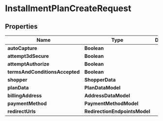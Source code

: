 

# InstallmentPlanCreateRequest


## Properties

| Name | Type | Description | Notes |
|------------ | ------------- | ------------- | -------------|
|**autoCapture** | **Boolean** |  |  |
|**attempt3dSecure** | **Boolean** |  |  |
|**attemptAuthorize** | **Boolean** |  |  |
|**termsAndConditionsAccepted** | **Boolean** |  |  |
|**shopper** | **ShopperData** |  |  [optional] |
|**planData** | **PlanDataModel** |  |  [optional] |
|**billingAddress** | **AddressDataModel** |  |  [optional] |
|**paymentMethod** | **PaymentMethodModel** |  |  [optional] |
|**redirectUrls** | **RedirectionEndpointsModel** |  |  [optional] |



